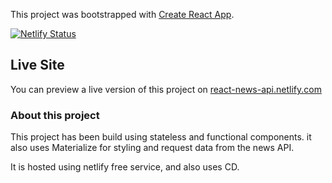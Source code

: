This project was bootstrapped with [Create React App](https://github.com/facebook/create-react-app).

[![Netlify Status](https://api.netlify.com/api/v1/badges/e08f8226-cdc6-47d8-ac27-bec0e25f992e/deploy-status)](https://app.netlify.com/sites/react-news-api/deploys)

## Live Site

You can preview a live version of this project on [react-news-api.netlify.com](https://react-news-api.netlify.com)

### About this project

This project has been build using stateless and functional components. it also uses Materialize for styling and request data from the news API.

It is hosted using netlify free service, and also uses CD.
